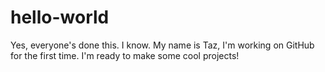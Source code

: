 # hello-world
Yes, everyone's done this.
I know. My name is Taz, I'm working on GitHub for the first time. I'm ready to make some cool projects!
